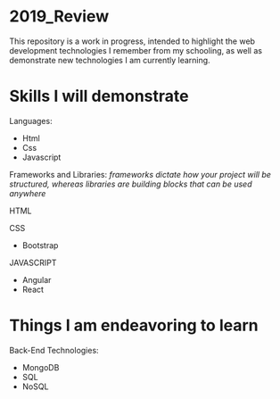 # 2019_Review
This repository is a work in progress, intended to highlight the web development technologies I remember from my schooling, as well as demonstrate new technologies I am currently learning. 

# Skills I will demonstrate
Languages:
 - Html
 - Css
 - Javascript
 
Frameworks and Libraries:
*frameworks dictate how your project will be structured, whereas libraries are building blocks that can be used anywhere*

HTML

CSS
 - Bootstrap
 
JAVASCRIPT
 - Angular
 - React


# Things I am endeavoring to learn
Back-End Technologies:
- MongoDB
- SQL
- NoSQL
